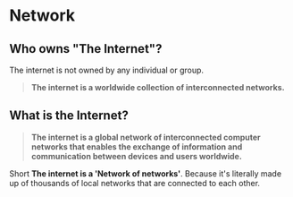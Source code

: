 # Network

## Who owns "The Internet"?

The internet is not owned by any individual or group.

> **The internet is a worldwide collection of interconnected networks.**

## What is the Internet?

>**The internet is a global network of interconnected computer networks that enables the exchange of information and communication between devices and users worldwide.**

Short **The internet is a 'Network of networks'**. Because it's literally made up of thousands of local networks that are connected to each other.